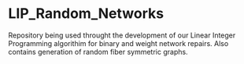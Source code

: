 # LIP_Random_Networks
Repository being used throught the development of our Linear Integer Programming algorithim for binary and weight network repairs.
Also contains generation of random fiber symmetric graphs.
